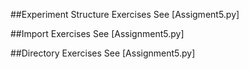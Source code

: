##Experiment Structure Exercises
See [Assigment5.py]

##Import Exercises
See [Assignment5.py]

##Directory Exercises
See [Assignment5.py]
